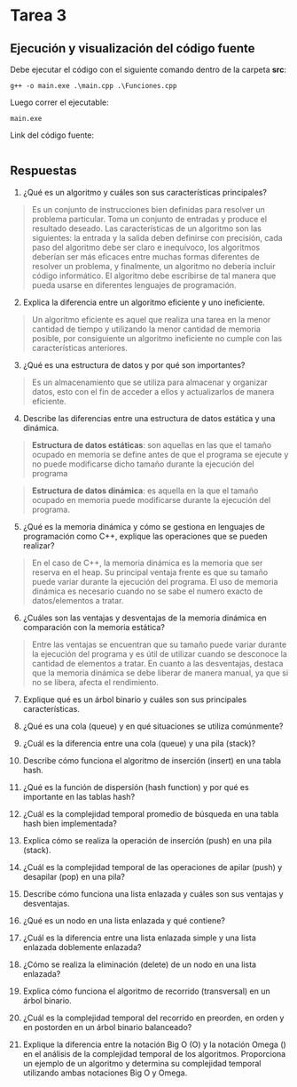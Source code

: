 # Tarea 3

## Ejecución y visualización del código fuente
Debe ejecutar el código con el siguiente comando dentro de la carpeta **src**:
```
g++ -o main.exe .\main.cpp .\Funciones.cpp
```
Luego correr el ejecutable:
```
main.exe
```
Link del código fuente:
```

```

## Respuestas

1. ¿Qué es un algoritmo y cuáles son sus características principales?

>Es un conjunto de instrucciones bien definidas para resolver un problema particular. Toma un conjunto de entradas y produce el resultado deseado. Las características de un algoritmo son las siguientes: la entrada y la salida deben definirse con precisión, cada paso del algoritmo debe ser claro e inequívoco, los algoritmos deberían ser más eficaces entre muchas formas diferentes de resolver un problema, y finalmente, un algoritmo no debería incluir código informático. El algoritmo debe escribirse de tal manera que pueda usarse en diferentes lenguajes de  programación.

2. Explica la diferencia entre un algoritmo eficiente y uno ineficiente.

>Un algoritmo eficiente es aquel que realiza una tarea en la menor cantidad de tiempo y utilizando la menor cantidad de memoria posible, por consiguiente un algoritmo ineficiente no cumple con las características anteriores.

3. ¿Qué es una estructura de datos y por qué son importantes?

> Es un almacenamiento que se utiliza para almacenar y organizar datos, esto con el fin de acceder a ellos y actualizarlos de manera eficiente.

4. Describe las diferencias entre una estructura de datos estática y una dinámica.

 >**Estructura de datos estáticas**: son aquellas en las que el tamaño ocupado en memoria se define antes de que el programa se ejecute y no puede modificarse dicho tamaño durante la ejecución del programa
 
 >**Estructura de datos dinámica**: es aquella en la que el tamaño ocupado en memoria puede modificarse durante la ejecución del programa.

5. ¿Qué es la memoria dinámica y cómo se gestiona en lenguajes de programación como C++, explique las operaciones que se pueden realizar?

>En el caso de C++, la memoria dinámica es la memoria que ser reserva en el heap. Su principal ventaja frente  es que su tamaño puede variar durante la ejecución del programa. El uso de memoria dinámica es necesario cuando no se sabe el numero exacto de datos/elementos a tratar.

6. ¿Cuáles son las ventajas y desventajas de la memoria dinámica en comparación con la memoria estática? 

>Entre las ventajas se encuentran que su tamaño puede variar durante la ejecución del programa y es útil de utilizar cuando se desconoce la cantidad de elementos a tratar. En cuanto a las desventajas, destaca que la memoria dinámica se debe liberar de manera manual, ya que si no se libera, afecta el rendimiento.


7. Explique qué es un árbol binario y cuáles son sus principales características.


8. ¿Qué es una cola (queue) y en qué situaciones se utiliza comúnmente?


9. ¿Cuál es la diferencia entre una cola (queue) y una pila (stack)?


10. Describe cómo funciona el algoritmo de inserción (insert) en una tabla hash.


11. ¿Qué es la función de dispersión (hash function) y por qué es importante en las tablas hash?

12. ¿Cuál es la complejidad temporal promedio de búsqueda en una tabla hash bien implementada?


13. Explica cómo se realiza la operación de inserción (push) en una pila (stack).


14. ¿Cuál es la complejidad temporal de las operaciones de apilar (push) y desapilar (pop) en una pila?


15. Describe cómo funciona una lista enlazada y cuáles son sus ventajas y desventajas.


16. ¿Qué es un nodo en una lista enlazada y qué contiene?


17. ¿Cuál es la diferencia entre una lista enlazada simple y una lista enlazada doblemente enlazada?


18. ¿Cómo se realiza la eliminación (delete) de un nodo en una lista enlazada?


19. Explica cómo funciona el algoritmo de recorrido (transversal) en un árbol binario.


20. ¿Cuál es la complejidad temporal del recorrido en preorden, en orden y en postorden en un árbol binario balanceado?

21. Explique la diferencia entre la notación Big O (O) y la notación Omega () en el análisis de la complejidad temporal de los algoritmos. Proporciona un ejemplo de un algoritmo y determina su complejidad temporal utilizando ambas notaciones Big O y Omega.
